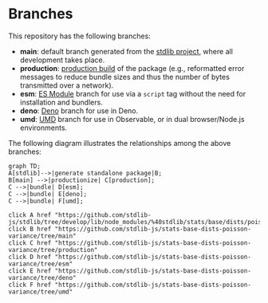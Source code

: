 <!--

@license Apache-2.0

Copyright (c) 2022 The Stdlib Authors.

Licensed under the Apache License, Version 2.0 (the "License");
you may not use this file except in compliance with the License.
You may obtain a copy of the License at

    http://www.apache.org/licenses/LICENSE-2.0

Unless required by applicable law or agreed to in writing, software
distributed under the License is distributed on an "AS IS" BASIS,
WITHOUT WARRANTIES OR CONDITIONS OF ANY KIND, either express or implied.
See the License for the specific language governing permissions and
limitations under the License.

-->

# Branches

This repository has the following branches:

-   **main**: default branch generated from the [stdlib project][stdlib-url], where all development takes place.
-   **production**: [production build][production-url] of the package (e.g., reformatted error messages to reduce bundle sizes and thus the number of bytes transmitted over a network).
-   **esm**: [ES Module][esm-url] branch for use via a `script` tag without the need for installation and bundlers.
-   **deno**: [Deno][deno-url] branch for use in Deno.
-   **umd**: [UMD][umd-url] branch for use in Observable, or in dual browser/Node.js environments.

The following diagram illustrates the relationships among the above branches:

```mermaid
graph TD;
A[stdlib]-->|generate standalone package|B;
B[main] -->|productionize| C[production];
C -->|bundle| D[esm];
C -->|bundle| E[deno];
C -->|bundle| F[umd];

click A href "https://github.com/stdlib-js/stdlib/tree/develop/lib/node_modules/%40stdlib/stats/base/dists/poisson/variance"
click B href "https://github.com/stdlib-js/stats-base-dists-poisson-variance/tree/main"
click C href "https://github.com/stdlib-js/stats-base-dists-poisson-variance/tree/production"
click D href "https://github.com/stdlib-js/stats-base-dists-poisson-variance/tree/esm"
click E href "https://github.com/stdlib-js/stats-base-dists-poisson-variance/tree/deno"
click F href "https://github.com/stdlib-js/stats-base-dists-poisson-variance/tree/umd"
```

[stdlib-url]: https://github.com/stdlib-js/stdlib/tree/develop/lib/node_modules/%40stdlib/stats/base/dists/poisson/variance
[production-url]: https://github.com/stdlib-js/stats-base-dists-poisson-variance/tree/production
[deno-url]: https://github.com/stdlib-js/stats-base-dists-poisson-variance/tree/deno
[umd-url]: https://github.com/stdlib-js/stats-base-dists-poisson-variance/tree/umd
[esm-url]: https://github.com/stdlib-js/stats-base-dists-poisson-variance/tree/esm